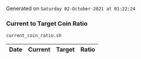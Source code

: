 Generated on `Saturday 02-October-2021 at 01:22:24`

### Current to Target Coin Ratio
`current_coin_ratio.sh`

Date|Current|Target|Ratio
---|---|---|---

